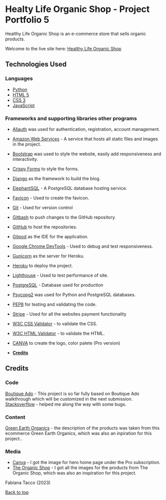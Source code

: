 # **Healty Life Organic Shop - Project Portfolio 5**

Healthy Life Organic Shop is an e-commerce store that sells organic products. 

Welcome to the live site here: <a href="https://organic-shop.herokuapp.com/" target="_blank">Healthy Life Organic Shop</a>


## Technologies Used

### Languages

* [Python](https://www.python.org/)
* [HTML 5](https://en.wikipedia.org/wiki/HTML/)
* [CSS 3](https://en.wikipedia.org/wiki/CSS)
* [JavaScript](https://www.javascript.com/)

### Frameworks and supporting libraries other programs 

* [Allauth](https://django-allauth.readthedocs.io/en/latest/installation.html) was used for authentication, registration, account management.
* [Amazon Web Services](https://aws.amazon.com/) - A service that hosts all static files and images in the project.
* [Bootstrap](https://getbootstrap.com/) was used to style the website, easily add responsiveness and interactivity.
* [Crispy Forms](https://django-crispy-forms.readthedocs.io/en/latest/) to style the forms.
* [Django](https://www.djangoproject.com/) as the framework to build the blog.
* [ElephantSQL](https://www.elephantsql.com/) - A PostgreSQL database hosting service.
* [Favicon](https://favicon.io/) - Used to create the favicon.
* [Git](https://git-scm.com/) - Used for version control
* [Gitbash](https://en.wikipedia.org/wiki/Bash_(Unix_shell)) to push changes to the GitHub repository.
* [GitHub](https://github.com/) to host the repositories.
* [Gitpod](https://www.gitpod.io/) as the IDE for the application.
* [Google Chrome DevTools](https://developer.chrome.com/docs/devtools/) - Used to debug and test responsiveness.
* [Gunicorn](https://gunicorn.org/) as the server for Heroku.
* [Heroku](https://www.heroku.com/) to deploy the project.
* [Lighthouse](https://developer.chrome.com/docs/lighthouse/overview/) - Used to test performance of site.
* [PostgreSQL](https://www.postgresql.org/) - Database used for production
* [Psycopg2](https://pypi.org/project/psycopg2/) was used for Python and PostgreSQL databases.
* [PEP8](http://pep8online.com/) for testing and validating the code.
* [Stripe](https://stripe.com/ie) - Used for all the websites payment functionality
* [W3C CSS Validator](https://jigsaw.w3.org/css-validator/) - to validate the CSS.
* [W3C HTML Validator](https://validator.w3.org/) - to validate the HTML.
* [CANVA](https://www.canva.com/) to create the logo, color palete (Pro version) 


* [**Credits**](<#credits>)


## Credits

### Code
[Boutique Ado](https://github.com/Code-Institute-Solutions/boutique_ado_v1) - This project is so far fully based on Boutique Ado walkthrough which will be customized in the next submission.
[Stackoverflow](https://stackoverflow.com/) - helped me along the way with some bugs. 

### Content 
[Green Earth Organics](https://www.greenearthorganics.ie/) - the description of the products was taken from this ecommerce Green Earth Organics, which was also an inpiration for this project.. 

### Media
* [Canva](https://canva.com/) - I got the image for hero home page under the Pro subscription. 
* [The Organic Shop](https://theorganicshop.ie/) - I got all the images for the products from The Organic Shop, which was also an inspiration for this project.


Fabiana Tacco (2023)

[Back to top](<#contents>)